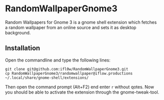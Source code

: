 RandomWallpaperGnome3
=====================

Random Wallpapers for Gnome 3 is a gnome shell extension which fetches a random wallpaper from an online source and sets it as desktop background.

## Installation 

Open the commandline and type the following lines:

```
git clone git@github.com:ifl0w/RandomWallpaperGnome3.git
cp RandomWallpaperGnome3/randomwallpaper@iflow.productions ~/.local/share/gnome-shell/extensions/
```

Then open the command prompt (Alt+F2) end enter `r` without qotes.
Now you should be able to activate the extension through the gnome-tweak-tool.
